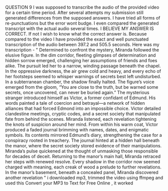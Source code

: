 QUESTION 9 I was supposed to transcribe the audio of the provided video for a certain time period. After several attempts my submission still generated differences from the supposed answers. I have tried all forms of re-punctuations but the error wont budge. I even compared the generated transcript with the actual audio several times. I BELIEVE MY ANSWER IS CORRECT. If not I wish to know what the correct answer is. Because compared to the video I have provided the exact and well punctuated transcription of the audio between 397.2 and 505.5 seconds. Here was my transcription - " Determined to confront the mystery, Miranda followed the elusive figure. In the dim corridor, fleeting glimpses of determination and hidden sorrow emerged, challenging her assumptions of friends and foes alike. The pursuit led her to a narrow, winding passage beneath the chapel. In the oppressive darkness, the air grew cold and heavy, and every echo of her footsteps seemed to whisper warnings of secrets best left undisturbed. In a subterranean chamber, the shadow finally halted. The figure’s voice emerged from the gloom, “You are close to the truth, but be warned some secrets, once uncovered, can never be buried again.” The mysterious stranger introduced himself as Victor, a former confidant of Edmund. His words painted a tale of coercion and betrayal—a network of hidden alliances that had forced Edmond into an impossible choice. Victor detailed clandestine meetings, cryptic codes, and a secret society that manipulated fate from behind the scenes. Miranda listened, each revelation tightening the knots of suspicion around her mind. From within his warm coat, Victor produced a faded journal brimming with names, dates, and enigmatic symbols. Its contents mirrored Edmund’s diary, strengthening the case for a conspiracy rooted in treachery. The journal hinted at a hidden hall beneath the manor, where the secret society stored evidence of their manipulations. Miranda’s pulse quickened at the thought of unmasking those responsible for decades of deceit. Returning to the manor’s main hall, Miranda retraced her steps with renewed resolve. Every shadow in the corridor now seemed charged with meaning, each creak of wood a prelude to further revelations. In the manor’s basement, beneath a concealed panel, Miranda discovered another revelation "
i downloaded mp3, trimmed the video using ffmpeg  and used this Convert your MP3 to Text for Free Online , it worked
